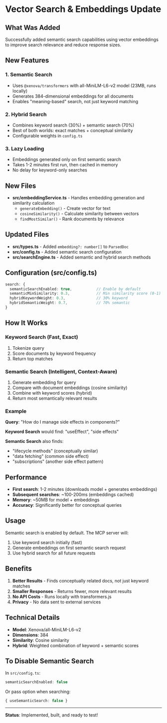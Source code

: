 # Vector Search & Embeddings Update

## What Was Added

Successfully added semantic search capabilities using vector embeddings to improve search relevance and reduce response sizes.

## New Features

### 1. **Semantic Search**
- Uses `@xenova/transformers` with all-MiniLM-L6-v2 model (23MB, runs locally)
- Generates 384-dimensional embeddings for all documents
- Enables "meaning-based" search, not just keyword matching

### 2. **Hybrid Search**
- Combines keyword search (30%) + semantic search (70%)
- Best of both worlds: exact matches + conceptual similarity
- Configurable weights in `config.ts`

### 3. **Lazy Loading**
- Embeddings generated only on first semantic search
- Takes 1-2 minutes first run, then cached in memory
- No delay for keyword-only searches

## New Files

- **src/embeddingService.ts** - Handles embedding generation and similarity calculation
  - `generateEmbedding()` - Create vector for text
  - `cosineSimilarity()` - Calculate similarity between vectors
  - `findMostSimilar()` - Rank documents by relevance

## Updated Files

- **src/types.ts** - Added `embedding?: number[]` to `ParsedDoc`
- **src/config.ts** - Added semantic search configuration
- **src/searchEngine.ts** - Added semantic and hybrid search methods

## Configuration (src/config.ts)

```typescript
search: {
  semanticSearchEnabled: true,           // Enable by default
  semanticMinSimilarity: 0.3,            // Min similarity score (0-1)
  hybridKeywordWeight: 0.3,              // 30% keyword
  hybridSemanticWeight: 0.7,             // 70% semantic
}
```

## How It Works

### Keyword Search (Fast, Exact)
1. Tokenize query
2. Score documents by keyword frequency
3. Return top matches

### Semantic Search (Intelligent, Context-Aware)
1. Generate embedding for query
2. Compare with document embeddings (cosine similarity)
3. Combine with keyword scores (hybrid)
4. Return most semantically relevant results

### Example

**Query**: "How do I manage side effects in components?"

**Keyword Search** would find: "useEffect", "side effects"

**Semantic Search** also finds:
- "lifecycle methods" (conceptually similar)
- "data fetching" (common side effect)
- "subscriptions" (another side effect pattern)

## Performance

- **First search**: 1-2 minutes (downloads model + generates embeddings)
- **Subsequent searches**: ~100-200ms (embeddings cached)
- **Memory**: ~50MB for model + embeddings
- **Accuracy**: Significantly better for conceptual queries

## Usage

Semantic search is enabled by default. The MCP server will:
1. Use keyword search initially (fast)
2. Generate embeddings on first semantic search request
3. Use hybrid search for all future requests

## Benefits

1. **Better Results** - Finds conceptually related docs, not just keyword matches
2. **Smaller Responses** - Returns fewer, more relevant results
3. **No API Costs** - Runs locally with transformers.js
4. **Privacy** - No data sent to external services

## Technical Details

- **Model**: Xenova/all-MiniLM-L6-v2
- **Dimensions**: 384
- **Similarity**: Cosine similarity
- **Hybrid**: Weighted combination of keyword + semantic scores

## To Disable Semantic Search

In `src/config.ts`:
```typescript
semanticSearchEnabled: false
```

Or pass option when searching:
```typescript
{ useSemanticSearch: false }
```

---

**Status**: Implemented, built, and ready to test!
